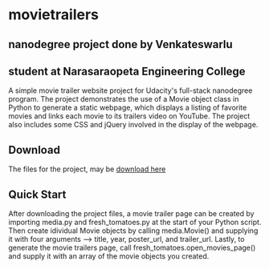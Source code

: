 # movietrailers

## nanodegree project done by Venkateswarlu

## student at Narasaraopeta Engineering College
A simple movie trailer website project for Udacity's full-stack nanodegree program. The project demonstrates the use of a Movie object class in Python to generate a static webpage, which displays a listing of favorite movies and links each movie to its trailers video on YouTube. The project also includes some CSS and jQuery involved in the display of the webpage.
## Download
The files for the project, may be [download here]( https://github.com/burrivenkateswarlu/movietrailers )
## Quick Start
After downloading the project files, a movie trailer page can be created by importing media.py and fresh_tomatoes.py at the start of your Python script. Then create idividual Movie objects by calling media.Movie() and supplying it with four arguments --> title, year, poster_url, and trailer_url. Lastly, to generate the movie trailers page, call fresh_tomatoes.open_movies_page() and supply it with an array of the movie objects you created.
